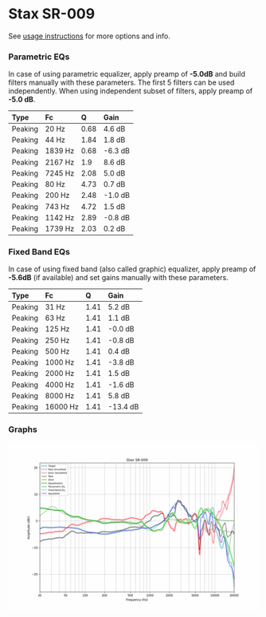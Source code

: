 # Stax SR-009
See [usage instructions](https://github.com/jaakkopasanen/AutoEq#usage) for more options and info.

### Parametric EQs
In case of using parametric equalizer, apply preamp of **-5.0dB** and build filters manually
with these parameters. The first 5 filters can be used independently.
When using independent subset of filters, apply preamp of **-5.0 dB**.

| Type    | Fc      |    Q | Gain    |
|:--------|:--------|:-----|:--------|
| Peaking | 20 Hz   | 0.68 | 4.6 dB  |
| Peaking | 44 Hz   | 1.84 | 1.8 dB  |
| Peaking | 1839 Hz | 0.68 | -6.3 dB |
| Peaking | 2167 Hz | 1.9  | 8.6 dB  |
| Peaking | 7245 Hz | 2.08 | 5.0 dB  |
| Peaking | 80 Hz   | 4.73 | 0.7 dB  |
| Peaking | 200 Hz  | 2.48 | -1.0 dB |
| Peaking | 743 Hz  | 4.72 | 1.5 dB  |
| Peaking | 1142 Hz | 2.89 | -0.8 dB |
| Peaking | 1739 Hz | 2.03 | 0.2 dB  |

### Fixed Band EQs
In case of using fixed band (also called graphic) equalizer, apply preamp of **-5.6dB**
(if available) and set gains manually with these parameters.

| Type    | Fc       |    Q | Gain     |
|:--------|:---------|:-----|:---------|
| Peaking | 31 Hz    | 1.41 | 5.2 dB   |
| Peaking | 63 Hz    | 1.41 | 1.1 dB   |
| Peaking | 125 Hz   | 1.41 | -0.0 dB  |
| Peaking | 250 Hz   | 1.41 | -0.8 dB  |
| Peaking | 500 Hz   | 1.41 | 0.4 dB   |
| Peaking | 1000 Hz  | 1.41 | -3.8 dB  |
| Peaking | 2000 Hz  | 1.41 | 1.5 dB   |
| Peaking | 4000 Hz  | 1.41 | -1.6 dB  |
| Peaking | 8000 Hz  | 1.41 | 5.8 dB   |
| Peaking | 16000 Hz | 1.41 | -13.4 dB |

### Graphs
![](./Stax%20SR-009.png)